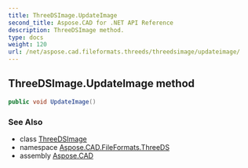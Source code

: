 ```yaml
---
title: ThreeDSImage.UpdateImage
second_title: Aspose.CAD for .NET API Reference
description: ThreeDSImage method. 
type: docs
weight: 120
url: /net/aspose.cad.fileformats.threeds/threedsimage/updateimage/
---
```

## ThreeDSImage.UpdateImage method

```csharp
public void UpdateImage()
```

### See Also

* class [ThreeDSImage](../)
* namespace [Aspose.CAD.FileFormats.ThreeDS](../../../aspose.cad.fileformats.threeds/)
* assembly [Aspose.CAD](../../../)


